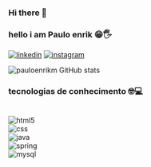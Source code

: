 ### Hi there 👋


### hello i am Paulo enrik 😁🖐️
[![linkedin](https://img.shields.io/badge/LinkedIn-0077B5?style=for-the-badge&logo=linkedin&logoColor=white)](https://www.linkedin.com/in/paulo-enrik-mendes-684457179)
[![instagram](https://img.shields.io/badge/Instagram-E4405F?style=for-the-badge&logo=instagram&logoColor=white)](https://www.instagram.com/paulo.enrik/)

![pauloenrikm GitHub stats](https://github-readme-stats.vercel.app/api?username=pauloenrikm&show_icons=true&theme=radical)

### tecnologias de conhecimento 🤓💻
 


<div style="display: inline_block"></br>
<img align= "center" alt= "html5" src="https://img.shields.io/badge/HTML5-E34F26?style=for-the-badge&logo=html5&logoColor=white"/></div> 
<div style="display: inline_block">
<img align= "center" alt= "css" src= "https://img.shields.io/badge/CSS3-1572B6?style=for-the-badge&logo=css3&logoColor=white"/></div>
<div style="display: inline_block">
<img align= "center" alt= "java" src="https://img.shields.io/badge/Java-ED8B00?style=for-the-badge&logo=java&logoColor=white"/></div>
<div style="display: inline_block">
<img align= "center" alt= "spring" src="https://img.shields.io/badge/Spring-6DB33F?style=for-the-badge&logo=spring&logoColor=white"/></div>
<div style="display: inline_block">
<img align= "center" alt= "mysql" src="https://img.shields.io/badge/MySQL-00000F?style=for-the-badge&logo=mysql&logoColor=white"/></div>

